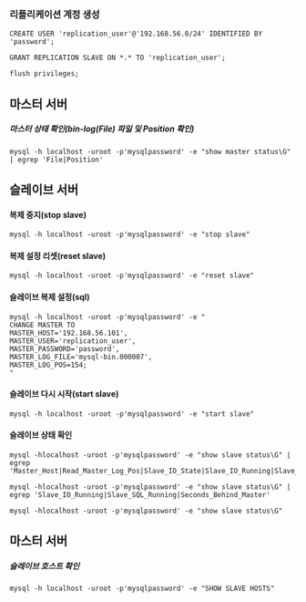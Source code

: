 ### 리플리케이션 계정 생성
 ```
 CREATE USER 'replication_user'@'192.168.56.0/24' IDENTIFIED BY 'password';
 ```
 ```
 GRANT REPLICATION SLAVE ON *.* TO 'replication_user';
 ```
 ```
 flush privileges;
 ```

## 마스터 서버
##### 마스터 상태 확인(bin-log(File) 파일 및 Position 확인)
```
mysql -h localhost -uroot -p'mysqlpassword' -e "show master status\G" | egrep 'File|Position'
```

## 슬레이브 서버
#### 복제 중지(stop slave)
```
mysql -h localhost -uroot -p'mysqlpassword' -e "stop slave"
```
#### 복제 설정 리셋(reset slave)
```
mysql -h localhost -uroot -p'mysqlpassword' -e "reset slave"
```
#### 슬레이브 복제 설정(sql)
```
mysql -h localhost -uroot -p'mysqlpassword' -e "
CHANGE MASTER TO
MASTER_HOST='192.168.56.101',
MASTER_USER='replication_user',
MASTER_PASSWORD='password',
MASTER_LOG_FILE='mysql-bin.000007',
MASTER_LOG_POS=154;
"
```
#### 슬레이브 다시 시작(start slave)
```
mysql -h localhost -uroot -p'mysqlpassword' -e "start slave"
```
#### 슬레이브 상태 확인
```
mysql -hlocalhost -uroot -p'mysqlpassword' -e "show slave status\G" | egrep 'Master_Host|Read_Master_Log_Pos|Slave_IO_State|Slave_IO_Running|Slave_SQL_Running|Seconds_Behind_Master|Slave_SQL_Running_State'
```
```
mysql -hlocalhost -uroot -p'mysqlpassword' -e "show slave status\G" | egrep 'Slave_IO_Running|Slave_SQL_Running|Seconds_Behind_Master'
```
```
mysql -hlocalhost -uroot -p'mysqlpassword' -e "show slave status\G"
```

## 마스터 서버
##### 슬레이브 호스트 확인
```
mysql -h localhost -uroot -p'mysqlpassword' -e "SHOW SLAVE HOSTS"
```

